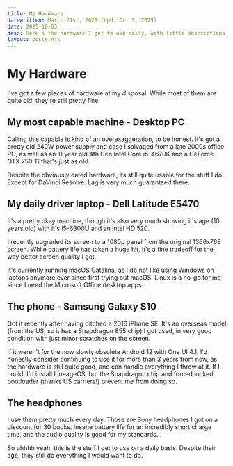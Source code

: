 ```yaml
---
title: My Hardware
datewritten: March 21st, 2025 (Upd. Oct 3, 2025)
date: 2025-10-03
desc: Here's the hardware I get to use daily, with little descriptions from yours truly.
layout: posts.njk
---
```


# My Hardware
I've got a few pieces of hardware at my disposal. While most of them are quite old, they're still pretty fine!

## My most capable machine - Desktop PC
Calling this capable is kind of an overexaggeration, to be honest. It's got a pretty old 240W power supply and case I salvaged from a late 2000s office PC, as well as an 11 year old 4th Gen Intel Core i5-4670K and a GeForce GTX 750 Ti that's just as old.

Despite the obviously dated hardware, its still quite usable for the stuff I do. Except for DaVinci Resolve. Lag is very much guaranteed there.

## My daily driver laptop - Dell Latitude E5470
It's a pretty okay machine, though it's also very much showing it's age (10 years old) with it's i5-6300U and an Intel HD 520.

I recently upgraded its screen to a 1080p panel from the original 1366x768 screen. While battery life has taken a huge hit, it's a fine tradeoff for the way better screen quality I get.

It's currently running macOS Catalina, as I do not like using Windows on laptops anymore ever since first trying out macOS. Linux is a no-go for me since I need the Microsoft Office desktop apps.

## The phone - Samsung Galaxy S10
Got it recently after having ditched a 2016 iPhone SE. It's an overseas model (from the US, so it has a Snapdragon 855 chip) I got used, in very good condition with just minor scratches on the screen.

If it weren't for the now slowly obsolete Android 12 with One UI 4.1, I'd honestly consider continuing to use it for more than 3 years from now, as the hardware is still quite good, and can handle everything I throw at it. If I could, I'd install LineageOS, but the Snapdragon chip and forced locked bootloader (thanks US carriers!) prevent me from doing so.

## The headphones
I use them pretty much every day. Those are Sony headphones I got on a discount for 30 bucks. Insane battery life for an incredibly short charge time, and the audio quality is good for my standards.

So uhhhh yeah, this is the stuff I get to use on a daily basis. Despite their age, they still do everything I would want to do.